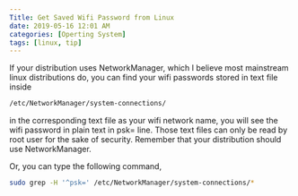 ```yaml
---
Title: Get Saved Wifi Password from Linux
date: 2019-05-16 12:01 AM
categories: [Operting System]
tags: [linux, tip]
---
```


If your distribution uses NetworkManager, which I believe most mainstream linux distributions do, you can find your wifi passwords stored in text file inside
```bash
/etc/NetworkManager/system-connections/
```
in the corresponding text file as your wifi network name, you will see the wifi password in plain text in psk= line. Those text files can only be read by root user for the sake of security. Remember that your distribution should use NetworkManager.

Or, you can type the following command,

```bash
sudo grep -H '^psk=' /etc/NetworkManager/system-connections/*
```